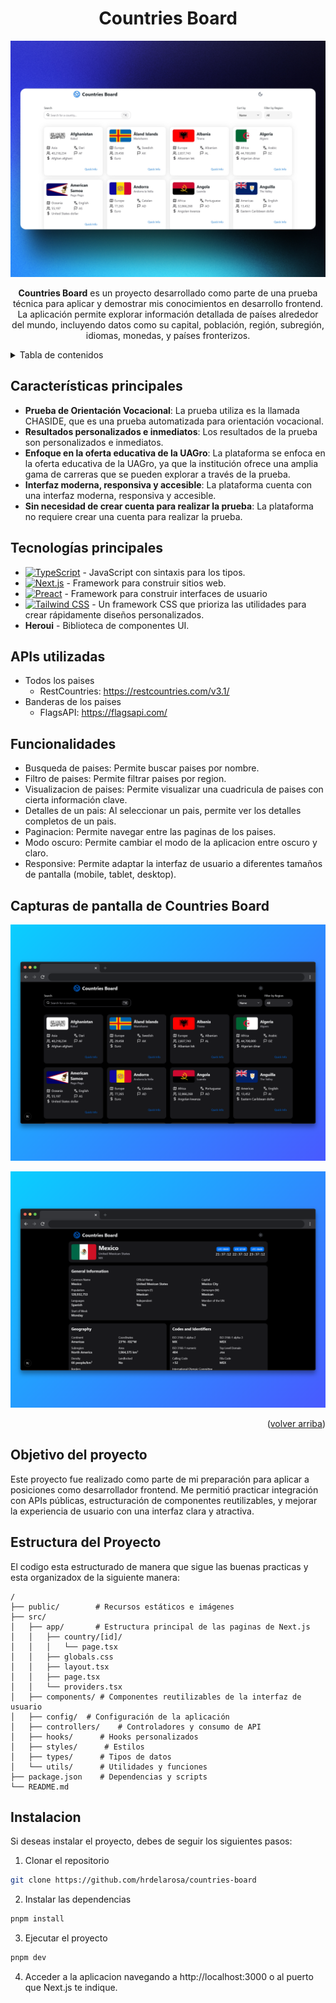 <div align="center">

# Countries Board

<img src="https://raw.githubusercontent.com/hrdelarosa/countries-board-prueba-tecnica/master/public/og.jpeg" alt="Countries Board" width="550"/>

**Countries Board** es un proyecto desarrollado como parte de una prueba técnica para aplicar y demostrar mis conocimientos en desarrollo frontend. La aplicación permite explorar información detallada de países alrededor del mundo, incluyendo datos como su capital, población, región, subregión, idiomas, monedas, y países fronterizos.

</div>

<details>
<summary>Tabla de contenidos</summary>

- [Countries Board](#countries-board)
- [Características principales](#características-principales)
- [Tecnologías principales](#tecnologías-principales)
- [APIs utilizadas](#apis-utilizadas)
- [Funcionalidades](#funcionalidades)
- [Capturas de pantalla de Countries Board](#capturas-de-pantalla-de-countries-board)
- [Objetivo del proyecto](#objetivo-del-proyecto)
- [Estructura del Proyecto](#estructura-del-proyecto)
- [Instalacion](#instalacion)

</details>

## Características principales

- **Prueba de Orientación Vocacional**: La prueba utiliza es la llamada CHASIDE, que es una prueba automatizada para orientación vocacional.
- **Resultados personalizados e inmediatos**: Los resultados de la prueba son personalizados e inmediatos.
- **Enfoque en la oferta educativa de la UAGro**: La plataforma se enfoca en la oferta educativa de la UAGro, ya que la institución ofrece una amplia gama de carreras que se pueden explorar a través de la prueba.
- **Interfaz moderna, responsiva y accesible**: La plataforma cuenta con una interfaz moderna, responsiva y accesible.
- **Sin necesidad de crear cuenta para realizar la prueba**: La plataforma no requiere crear una cuenta para realizar la prueba.

## Tecnologías principales

- [![TypeScript][TypeScript-badge]][TypeScript-url] - JavaScript con sintaxis para los tipos.
- [![Next.js][Next-badge]][Next-url] - Framework para construir sitios web.
- [![Preact][React-badge]][React-url] - Framework para construir interfaces de usuario
- [![Tailwind CSS][Tailwind-badge]][Tailwind-url] - Un framework CSS que prioriza las utilidades para crear rápidamente diseños personalizados.
- **Heroui** - Biblioteca de componentes UI.

## APIs utilizadas

- Todos los paises
  - RestCountries: https://restcountries.com/v3.1/
- Banderas de los paises
  - FlagsAPI: https://flagsapi.com/

## Funcionalidades

- Busqueda de paises: Permite buscar paises por nombre.
- Filtro de paises: Permite filtrar paises por region.
- Visualizacion de paises: Permite visualizar una cuadricula de paises con cierta información clave.
- Detalles de un pais: Al seleccionar un pais, permite ver los detalles completos de un pais.
- Paginacion: Permite navegar entre las paginas de los paises.
- Modo oscuro: Permite cambiar el modo de la aplicacion entre oscuro y claro.
- Responsive: Permite adaptar la interfaz de usuario a diferentes tamaños de pantalla (mobile, tablet, desktop).

## Capturas de pantalla de Countries Board

![Captura de pantalla home](https://raw.githubusercontent.com/hrdelarosa/countries-board-prueba-tecnica/master/public/home.png)

![Captura de pantalla prueba](https://raw.githubusercontent.com/hrdelarosa/countries-board-prueba-tecnica/master/public/country.png)

<p align="right">(<a href="#readme-top">volver arriba</a>)</p>

## Objetivo del proyecto

Este proyecto fue realizado como parte de mi preparación para aplicar a posiciones como desarrollador frontend. Me permitió practicar integración con APIs públicas, estructuración de componentes reutilizables, y mejorar la experiencia de usuario con una interfaz clara y atractiva.

## Estructura del Proyecto

El codigo esta estructurado de manera que sigue las buenas practicas y esta organizadox de la siguiente manera:

```
/
├── public/        # Recursos estáticos e imágenes
├── src/
│   ├── app/       # Estructura principal de las paginas de Next.js
│   │   ├── country/[id]/
│   │   │   └── page.tsx
│   │   ├── globals.css
│   │   ├── layout.tsx
│   │   ├── page.tsx
│   │   └── providers.tsx
│   ├── components/ # Componentes reutilizables de la interfaz de usuario
│   ├── config/  # Configuración de la aplicación
│   ├── controllers/    # Controladores y consumo de API
│   ├── hooks/      # Hooks personalizados
│   ├── styles/      # Estilos
│   ├── types/      # Tipos de datos
│   └── utils/      # Utilidades y funciones
├── package.json    # Dependencias y scripts
└── README.md
```

## Instalacion

Si deseas instalar el proyecto, debes de seguir los siguientes pasos:

1. Clonar el repositorio

```bash
git clone https://github.com/hrdelarosa/countries-board
```

2. Instalar las dependencias

```bash
pnpm install
```

3. Ejecutar el proyecto

```bash
pnpm dev
```

4. Acceder a la aplicacion navegando a http://localhost:3000 o al puerto que Next.js te indique.

[Next-url]: https://nextjs.org/
[Next-badge]: https://img.shields.io/badge/NextJs-000000?style=flat&logo=next.js&logoColor=white
[TypeScript-url]: https://www.typescriptlang.org/
[TypeScript-badge]: https://shields.io/badge/TypeScript-3178C6?logo=TypeScript&logoColor=FFF
[React-url]: https://preactjs.com/
[React-badge]: https://img.shields.io/badge/-React-45b8d8?style=flat-square&logo=react&logoColor=white
[Tailwind-url]: https://tailwindcss.com/
[Tailwind-badge]: https://img.shields.io/badge/-Tailwind%20CSS-38B2AC?style=flat-square&logo=tailwind-css&logoColor=white
[Supabase-url]: https://supabase.com/
[Supabase-badge]: https://shields.io/badge/supabase-black?logo=supabase&style=for-the-badge%22
[animations-url]: https://tailwindcss-animations.vercel.app/
[animations-badge]: https://img.shields.io/badge/@midudev/tailwind-animations-ff69b4?style=for-the-badge&logo=node.js&logoColor=white&color=blue
